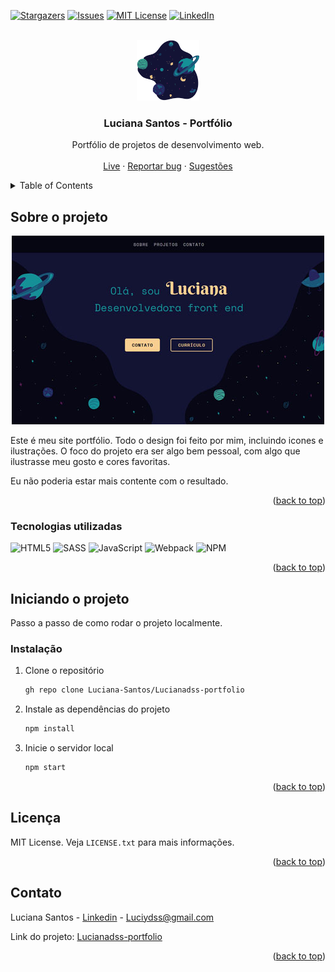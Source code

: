 <div id="top"></div>
<!--
*** Thanks for checking out the Best-README-Template. If you have a suggestion
*** that would make this better, please fork the repo and create a pull request
*** or simply open an issue with the tag "enhancement".
*** Don't forget to give the project a star!
*** Thanks again! Now go create something AMAZING! :D
-->

<!-- PROJECT SHIELDS -->
<!--
*** I'm using markdown "reference style" links for readability.
*** Reference links are enclosed in brackets [ ] instead of parentheses ( ).
*** See the bottom of this document for the declaration of the reference variables
*** for contributors-url, forks-url, etc. This is an optional, concise syntax you may use.
*** https://www.markdownguide.org/basic-syntax/#reference-style-links
-->

[![Stargazers][stars-shield]](https://github.com/Luciana-Santos/Lucianadss-portfolio/stargazers)
[![Issues][issues-shield]](https://github.com/Luciana-Santos/Lucianadss-portfolio/issues)
[![MIT License][license-shield]](https://github.com/Luciana-Santos/Lucianadss-portfolio/blob/main/LICENSE)
[![LinkedIn][linkedin-shield]](https://www.linkedin.com/in/luciana-dss/)

<!-- PROJECT LOGO -->
<br />
<div align="center">
  <a href="https://github.com/othneildrew/Best-README-Template">
    <img src="https://github.com/Luciana-Santos/Lucianadss-portfolio/blob/main/src/assets/img/contato-img.png?raw=true" alt="Logo" width="100">
  </a>

  <h3 align="center">Luciana Santos - Portfólio</h3>

  <p align="center">
    Portfólio de projetos de desenvolvimento web.
    <br />
    <br />
    <a href="https://lucianadss.netlify.app/">Live</a>
    ·
    <a href="https://github.com/Luciana-Santos/Lucianadss-portfolio/issues">Reportar bug</a>
    ·
    <a href="https://github.com/Luciana-Santos/Lucianadss-portfolio/issues">Sugestões</a>
  </p>
</div>

<!-- TABLE OF CONTENTS -->
<details>
  <summary>Table of Contents</summary>
  <ol>
    <li>
      <a href="#sobre-o-projeto">Sobre o projeto</a>
      <ul>
        <li><a href="#tecnologias-utilizadas">Tecnologias utilizadas</a></li>
      </ul>
    </li>
    <li>
      <a href="#iniciando-o-projeto">Iniciando o projeto</a>
      <ul>
        <li><a href="#instalação">Instalação</a></li>
      </ul>
    </li>
    <li><a href="#licença">Licença</a></li>
    <li><a href="#contato">Contato</a></li>
  </ol>
</details>

<!-- ABOUT THE PROJECT -->

## Sobre o projeto

<div align="center">
    <img src="https://github.com/Luciana-Santos/Lucianadss-portfolio/blob/main/src/assets/img/portfolio-preview.jpg?raw=true">
</div>

Este é meu site portfólio.
Todo o design foi feito por mim, incluindo icones e ilustrações.
O foco do projeto era ser algo bem pessoal, com algo que ilustrasse meu gosto e cores favoritas.

Eu não poderia estar mais contente com o resultado.

<p align="right">(<a href="#top">back to top</a>)</p>

### Tecnologias utilizadas

![HTML5](https://img.shields.io/badge/html5-%23E34F26.svg?style=for-the-badge&logo=html5&logoColor=white)
![SASS](https://img.shields.io/badge/SASS-hotpink.svg?style=for-the-badge&logo=SASS&logoColor=white)
![JavaScript](https://img.shields.io/badge/javascript-%23323330.svg?style=for-the-badge&logo=javascript&logoColor=%23F7DF1E)
![Webpack](https://img.shields.io/badge/webpack-%238DD6F9.svg?style=for-the-badge&logo=webpack&logoColor=black)
![NPM](https://img.shields.io/badge/NPM-%23000000.svg?style=for-the-badge&logo=npm&logoColor=white)

<p align="right">(<a href="#top">back to top</a>)</p>

<!-- GETTING STARTED -->

## Iniciando o projeto

Passo a passo de como rodar o projeto localmente.

### Instalação

1. Clone o repositório
   ```sh
   gh repo clone Luciana-Santos/Lucianadss-portfolio
   ```
2. Instale as dependências do projeto
   ```sh
   npm install
   ```
3. Inicie o servidor local
   ```js
   npm start
   ```

<p align="right">(<a href="#top">back to top</a>)</p>

<!-- LICENSE -->

## Licença

MIT License. Veja `LICENSE.txt` para mais informações.

<p align="right">(<a href="#top">back to top</a>)</p>

<!-- CONTACT -->

## Contato

Luciana Santos - [Linkedin](https://www.linkedin.com/in/luciana-dss/) - Luciydss@gmail.com

Link do projeto: [Lucianadss-portfolio](https://github.com/Luciana-Santos/Lucianadss-portfolio)

<p align="right">(<a href="#top">back to top</a>)</p>

<!-- MARKDOWN LINKS & IMAGES -->
<!-- https://www.markdownguide.org/basic-syntax/#reference-style-links -->

[contributors-shield]: https://img.shields.io/github/contributors/othneildrew/Best-README-Template.svg?style=for-the-badge
[contributors-url]: https://github.com/othneildrew/Best-README-Template/graphs/contributors
[forks-shield]: https://img.shields.io/github/forks/othneildrew/Best-README-Template.svg?style=for-the-badge
[forks-url]: https://github.com/othneildrew/Best-README-Template/network/members
[stars-shield]: https://img.shields.io/github/stars/othneildrew/Best-README-Template.svg?style=for-the-badge
[stars-url]: https://github.com/othneildrew/Best-README-Template/stargazers
[issues-shield]: https://img.shields.io/github/issues/othneildrew/Best-README-Template.svg?style=for-the-badge
[issues-url]: https://github.com/othneildrew/Best-README-Template/issues
[license-shield]: https://img.shields.io/github/license/othneildrew/Best-README-Template.svg?style=for-the-badge
[license-url]: https://github.com/othneildrew/Best-README-Template/blob/master/LICENSE.txt
[linkedin-shield]: https://img.shields.io/badge/-LinkedIn-black.svg?style=for-the-badge&logo=linkedin&colorB=555
[linkedin-url]: https://linkedin.com/in/othneildrew
